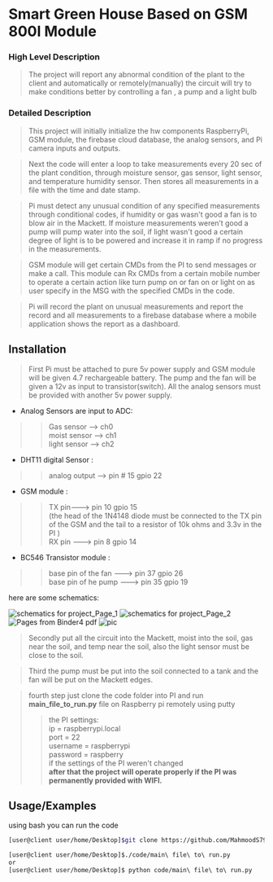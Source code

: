 
# Smart Green House Based on GSM 800I Module

### High Level Description
>The project will report any abnormal condition of the plant to the client and automatically or remotely(manually) the circuit will try to make conditions better by controlling a fan , a pump and a light bulb

### Detailed Description
>This project will initially initialize the hw components RaspberryPi, GSM module, the firebase cloud database, the analog sensors, and Pi camera inputs and outputs.

>Next the code will enter a loop to take measurements every 20 sec of the plant condition, through moisture sensor, gas sensor, light sensor, and temperature humidity sensor. Then stores all measurements in a file with the time and date stamp.

>Pi must detect any unusual condition of any specified measurements through conditional codes, if humidity or gas wasn't good a fan is to blow air in the Mackett. If moisture measurements weren’t good a pump will pump water into the soil, if light wasn't good a certain degree of light is to be powered and increase it in ramp if no progress in the measurements.

>GSM module will get certain CMDs from the PI to send messages or make a call. This module can Rx CMDs from a certain mobile number to operate a certain action like turn pump on or fan on or light on as user specify in the MSG with the specified CMDs in the code.

>Pi will record the plant on unusual measurements and report the record and all measurements to a firebase database where a mobile application shows the report as a dashboard.


## Installation

>First Pi must be attached to pure 5v power supply and GSM module will be given 4.7 rechargeable battery. The pump and the fan will be given a 12v as input to transistor(switch). All the analog sensors must be provided with another 5v power supply.  
* Analog Sensors are input to ADC:   
>>Gas sensor --> ch0  
moist sensor --> ch1  
light sensor --> ch2  
* DHT11 digital Sensor :   
>>analog output --> pin # 15 gpio 22  
* GSM module :   
>>TX pin---> pin 10 gpio 15  
(the head of the 1N4148 diode must be connected to the TX pin of the GSM and the tail to a resistor of 10k ohms and 3.3v in the PI )   
>>RX pin --->  pin 8 gpio 14  
* BC546 Transistor module :   
>>base pin of the fan     ---> pin 37 gpio 26    
>>base pin of he pump    --->  pin 35 gpio 19     

here are some schematics: 



![schematics for project_Page_1](https://github.com/MahmoodS79/Smart-Green-House-Based-on-GSM-800I-Module/assets/87457802/8b4143c7-6b67-4fa5-bb0e-e0cc1bd3640e)
![schematics for project_Page_2](https://github.com/MahmoodS79/Smart-Green-House-Based-on-GSM-800I-Module/assets/87457802/335d4d79-5fb1-4a57-a5d2-a089e91ab93f)
![Pages from Binder4 pdf](https://github.com/MahmoodS79/Smart-Green-House-Based-on-GSM-800I-Module/assets/87457802/5b0e57ac-c2c7-46cc-ba41-a512761895d7)
![pic](https://github.com/MahmoodS79/Smart-Green-House-Based-on-GSM-800I-Module/assets/87457802/412d7b2b-5d15-468a-b153-905b34d37f22)

>Secondly put all the circuit into the Mackett, moist into the soil, gas near the soil, and temp near the soil, also the light sensor must be close to the soil.

>Third the pump must be put into the soil connected to a tank and the fan will be put on the Mackett edges.

>fourth step just clone the code folder into PI 
and run  **main_file_to_run.py** file on Raspberry pi remotely using putty  
>>the PI settings:  
ip = raspberrypi.local  
port = 22  
username = raspberrypi  
password = raspberry   
if the settings of the PI weren't changed   
**after that the project will operate properly if the PI was permanently provided with WIFI.**

    
## Usage/Examples
using bash you can run the code
```bash
[user@client user/home/Desktop]$git clone https://github.com/MahmoodS79/Smart-Green-House-Based-on-GSM-800I-Module/tree/master/code

[user@client user/home/Desktop]$./code/main\ file\ to\ run.py
or
[user@client user/home/Desktop]$ python code/main\ file\ to\ run.py
```

